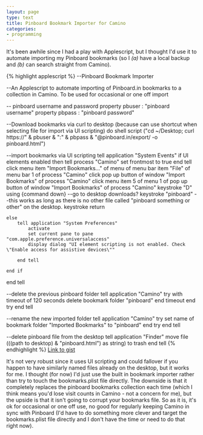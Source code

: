 ```yaml
---
layout: page
type: text
title: Pinboard Bookmark Importer for Camino
categories: 
- programming
---
```

It's been awhile since I had a play with Applescript, but I thought I'd use it to automate importing my Pinboard bookmarks (so I _(a)_ have a local backup and _(b)_ can search straight from Camino).

{% highlight applescript %}
--Pinboard Bookmark Importer

--An Applescript to automate importing of Pinboard.in bookmarks to a collection in Camino. To be used for occasional or one off import

-- pinboard username and password
property pbuser : "pinboard username"
property pbpass : "pinboard password"

--Download bookmarks via curl to desktop (because can use shortcut when selecting file for import via UI scripting)
do shell script ("cd ~/Desktop; curl https://" & pbuser & ":" & pbpass & "@pinboard.in/export/ -o pinboard.html")


--import bookmarks via UI scripting
tell application "System Events"
	if UI elements enabled then
		tell process "Camino"
			set frontmost to true
		end tell
		click menu item "Import Bookmarks…" of menu of menu bar item "File" of menu bar 1 of process "Camino"
		click pop up button of window "Import Bookmarks" of process "Camino"
		click menu item 5 of menu 1 of pop up button of window "Import Bookmarks" of process "Camino"
		keystroke "D" using {command down} --go to desktop downloads?
		keystroke "pinboard" --this works as long as there is no other file called "pinboard something or other" on the desktop.
		keystroke return
		
		
	else
		tell application "System Preferences"
			activate
			set current pane to pane "com.apple.preference.universalaccess"
			display dialog "UI element scripting is not enabled. Check \"Enable access for assistive devices\""
			
		end tell
		
	end if
	
end tell


--delete the previous pinboard folder
tell application "Camino"
	try
		with timeout of 120 seconds
			delete bookmark folder "pinboard"
		end timeout
	end try
end tell


--rename the new imported folder
tell application "Camino"
	try
		set name of bookmark folder "Imported Bookmarks" to "pinboard"
	end try
end tell

--delete pinboard file from the desktop
tell application "Finder"
	move file (((path to desktop) & "pinboard.html") as string) to trash
end tell
{% endhighlight %}
[Link to gist](https://gist.github.com/835932)

It's not very robust since it uses UI scripting and could fallover if you happen to have similarly named files already on the desktop, but it works for me. I thought (for now) I'd just use the built in bookmark importer rather than try to touch the bookmarks.plist file directly. The downside is that it completely replaces the pinboard bookmarks collection each time (which I think means you'd lose visit counts in Camino - not a concern for me), but the upside is that it isn't going to corrupt your bookmarks file. So as it is, it's ok for occasional or one off use, no good for regularly keeping Camino in sync with Pinboard (I'd have to do something more clever and target the bookmarks.plist file directly and I don't have the time or need to do that right now).

